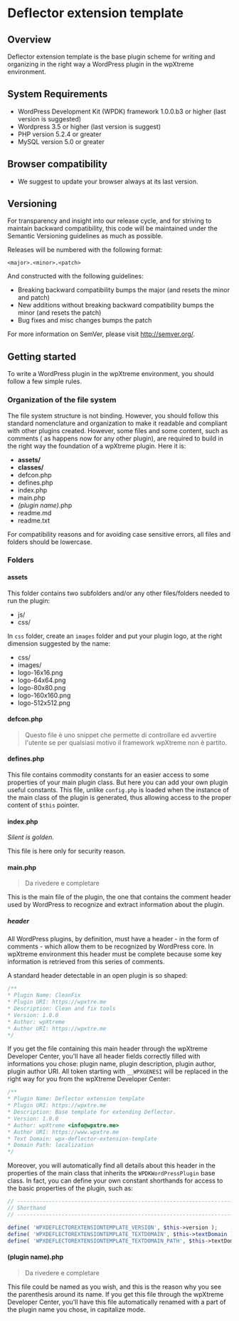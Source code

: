 # Deflector extension template

## Overview

Deflector extension template is the base plugin scheme for writing and organizing in the right way a WordPress plugin in the wpXtreme
environment.

## System Requirements

* WordPress Development Kit (WPDK) framework 1.0.0.b3 or higher (last version is suggested)
* Wordpress 3.5 or higher (last version is suggest)
* PHP version 5.2.4 or greater
* MySQL version 5.0 or greater

## Browser compatibility

* We suggest to update your browser always at its last version.

## Versioning

For transparency and insight into our release cycle, and for striving to maintain backward compatibility, this code will be maintained under the Semantic Versioning guidelines as much as possible.

Releases will be numbered with the following format:

`<major>.<minor>.<patch>`

And constructed with the following guidelines:

* Breaking backward compatibility bumps the major (and resets the minor and patch)
* New additions without breaking backward compatibility bumps the minor (and resets the patch)
* Bug fixes and misc changes bumps the patch

For more information on SemVer, please visit http://semver.org/.

## Getting started

To write a WordPress plugin in the wpXtreme environment, you should follow a few simple rules.

### Organization of the file system

The file system structure is not binding. However, you should follow this standard nomenclature and organization to make it
 readable and compliant with other plugins created. However, some files and some content,
 such as comments ( as happens now for any other plugin), are required to build in the right way the foundation of
 a wpXtreme plugin. Here it is:

* **assets/**
* **classes/**
* defcon.php
* defines.php
* index.php
* main.php
* *(plugin name)*.php
* readme.md
* readme.txt

For compatibility reasons and for avoiding case sensitive errors, all files and folders should be lowercase.

### Folders

#### assets

This folder contains two subfolders and/or any other files/folders needed to run the plugin:

* js/
* css/

In `css` folder, create an `images` folder and put your plugin logo, at the right dimension suggested by the name:

* css/
 * images/
  * logo-16x16.png
  * logo-64x64.png
  * logo-80x80.png
  * logo-160x160.png
  * logo-512x512.png

#### defcon.php

> Questo file è uno snippet che permette di controllare ed avvertire l'utente se per qualsiasi motivo il framework wpXtreme non è partito.
    
#### defines.php

This file contains commodity constants for an easier access to some properties of your main plugin class. But here you can add your own plugin useful constants. This file, unlike `config.php` is loaded when the instance of the main class of the plugin is generated, thus allowing access to the proper content of `$this` pointer.

#### index.php

_Silent is golden._

This file is here only for security reason.

#### main.php

> Da rivedere e completare

This is the main file of the plugin, the one that contains the comment header used by WordPress to recognize and extract information about the plugin. 

##### header
All WordPress plugins, by definition, must have a header - in the form of comments - which allow them to be recognized by WordPress core. In wpXtreme environment this header must be complete because some key information is retrieved from this series of comments.

A standard header detectable in an open plugin is so shaped:

````php
/**
* Plugin Name: CleanFix
* Plugin URI: https://wpxtre.me
* Description: Clean and fix tools
* Version: 1.0.0
* Author: wpXtreme
* Author URI: https://wpxtre.me
*/
````
     
If you get the file containing this main header through the wpXtreme Developer Center, you'll have all header fields correctly filled with informations you chose: plugin name, plugin description, plugin author, plugin author URI. All token starting with `__WPXGENESI` will be replaced in the right way for you from the wpXtreme Developer Center:

````php
/**
* Plugin Name: Deflector extension template
* Plugin URI: https://wpxtre.me
* Description: Base template for extending Deflector. 
* Version: 1.0.0
* Author: wpXtreme <info@wpxtre.me>
* Author URI: https://www.wpxtre.me
* Text Domain: wpx-deflector-extension-template
* Domain Path: localization
*/
````
    
Moreover, you will automatically find all details about this header in the properties of the main class that inherits the `WPDKWordPressPlugin` base class. In fact, you can define your own constant shorthands for access to the basic properties of the plugin, such as:

````php
// ---------------------------------------------------------------------------------------------------------------------
// Shorthand
// ---------------------------------------------------------------------------------------------------------------------

define( 'WPXDEFLECTOREXTENSIONTEMPLATE_VERSION', $this->version );
define( 'WPXDEFLECTOREXTENSIONTEMPLATE_TEXTDOMAIN', $this->textDomain );
define( 'WPXDEFLECTOREXTENSIONTEMPLATE_TEXTDOMAIN_PATH', $this->textDomainPath );
````

#### (plugin name).php

> Da rivedere e completare

This file could be named as you wish, and this is the reason why you see the parenthesis around its name. If you get this file through the wpXtreme Developer Center, you'll have this file automatically renamed with a part of the plugin name you chose, in capitalize mode.
